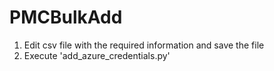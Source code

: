 # PMCBulkAdd

1. Edit csv file with the required information and save the file
2. Execute 'add_azure_credentials.py'